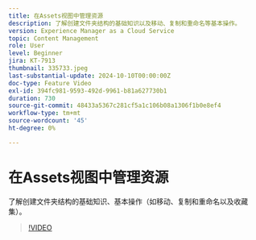 ```yaml
---
title: 在Assets视图中管理资源
description: 了解创建文件夹结构的基础知识以及移动、复制和重命名等基本操作。
version: Experience Manager as a Cloud Service
topic: Content Management
role: User
level: Beginner
jira: KT-7913
thumbnail: 335733.jpeg
last-substantial-update: 2024-10-10T00:00:00Z
doc-type: Feature Video
exl-id: 394fc981-9593-492d-9961-b81a627730b1
duration: 730
source-git-commit: 48433a5367c281cf5a1c106b08a1306f1b0e8ef4
workflow-type: tm+mt
source-wordcount: '45'
ht-degree: 0%

---
```


# 在Assets视图中管理资源

了解创建文件夹结构的基础知识、基本操作（如移动、复制和重命名以及收藏集）。

>[!VIDEO](https://video.tv.adobe.com/v/3413848?quality=12&learn=on&captions=chi_hans)
